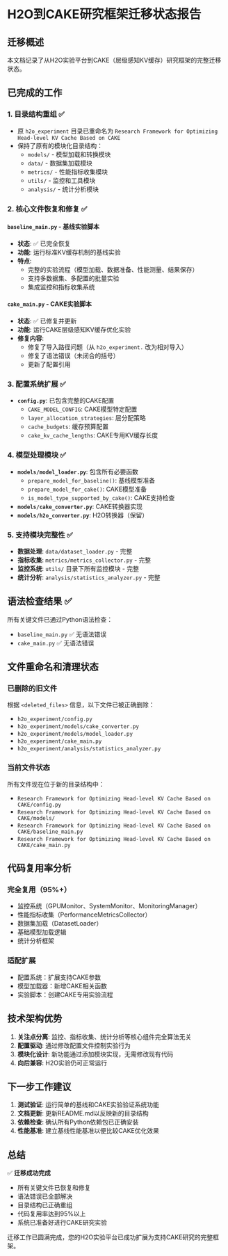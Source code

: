 # H2O到CAKE研究框架迁移状态报告

## 迁移概述

本文档记录了从H2O实验平台到CAKE（层级感知KV缓存）研究框架的完整迁移状态。

## 已完成的工作

### 1. 目录结构重组 ✅
- 原 `h2o_experiment` 目录已重命名为 `Research Framework for Optimizing Head-level KV Cache Based on CAKE`
- 保持了原有的模块化目录结构：
  - `models/` - 模型加载和转换模块
  - `data/` - 数据集加载模块  
  - `metrics/` - 性能指标收集模块
  - `utils/` - 监控和工具模块
  - `analysis/` - 统计分析模块

### 2. 核心文件恢复和修复 ✅

#### `baseline_main.py` - 基线实验脚本
- **状态**: ✅ 已完全恢复
- **功能**: 运行标准KV缓存机制的基线实验
- **特点**: 
  - 完整的实验流程（模型加载、数据准备、性能测量、结果保存）
  - 支持多数据集、多配置的批量实验
  - 集成监控和指标收集系统

#### `cake_main.py` - CAKE实验脚本  
- **状态**: ✅ 已修复并更新
- **功能**: 运行CAKE层级感知KV缓存优化实验
- **修复内容**:
  - 修复了导入路径问题（从 `h2o_experiment.` 改为相对导入）
  - 修复了语法错误（未闭合的括号）
  - 更新了配置引用

### 3. 配置系统扩展 ✅
- **`config.py`**: 已包含完整的CAKE配置
  - `CAKE_MODEL_CONFIG`: CAKE模型特定配置
  - `layer_allocation_strategies`: 层分配策略
  - `cache_budgets`: 缓存预算配置
  - `cake_kv_cache_lengths`: CAKE专用KV缓存长度

### 4. 模型处理模块 ✅
- **`models/model_loader.py`**: 包含所有必要函数
  - `prepare_model_for_baseline()`: 基线模型准备
  - `prepare_model_for_cake()`: CAKE模型准备  
  - `is_model_type_supported_by_cake()`: CAKE支持检查
- **`models/cake_converter.py`**: CAKE转换器实现
- **`models/h2o_converter.py`**: H2O转换器（保留）

### 5. 支持模块完整性 ✅
- **数据处理**: `data/dataset_loader.py` - 完整
- **指标收集**: `metrics/metrics_collector.py` - 完整
- **监控系统**: `utils/` 目录下所有监控模块 - 完整
- **统计分析**: `analysis/statistics_analyzer.py` - 完整

## 语法检查结果 ✅

所有关键文件已通过Python语法检查：
- `baseline_main.py` ✅ 无语法错误
- `cake_main.py` ✅ 无语法错误

## 文件重命名和清理状态

### 已删除的旧文件
根据 `<deleted_files>` 信息，以下文件已被正确删除：
- `h2o_experiment/config.py` 
- `h2o_experiment/models/cake_converter.py`
- `h2o_experiment/models/model_loader.py`
- `h2o_experiment/cake_main.py`
- `h2o_experiment/analysis/statistics_analyzer.py`

### 当前文件状态
所有文件现在位于新的目录结构中：
- `Research Framework for Optimizing Head-level KV Cache Based on CAKE/config.py`
- `Research Framework for Optimizing Head-level KV Cache Based on CAKE/models/`
- `Research Framework for Optimizing Head-level KV Cache Based on CAKE/baseline_main.py`
- `Research Framework for Optimizing Head-level KV Cache Based on CAKE/cake_main.py`

## 代码复用率分析

### 完全复用（95%+）
- 监控系统（GPUMonitor、SystemMonitor、MonitoringManager）
- 性能指标收集（PerformanceMetricsCollector）
- 数据集加载（DatasetLoader）
- 基础模型加载逻辑
- 统计分析框架

### 适配扩展
- 配置系统：扩展支持CAKE参数
- 模型加载器：新增CAKE相关函数
- 实验脚本：创建CAKE专用实验流程

## 技术架构优势

1. **关注点分离**: 监控、指标收集、统计分析等核心组件完全算法无关
2. **配置驱动**: 通过修改配置文件控制实验行为
3. **模块化设计**: 新功能通过添加模块实现，无需修改现有代码
4. **向后兼容**: H2O实验仍可正常运行

## 下一步工作建议

1. **测试验证**: 运行简单的基线和CAKE实验验证系统功能
2. **文档更新**: 更新README.md以反映新的目录结构
3. **依赖检查**: 确认所有Python依赖包已正确安装
4. **性能基准**: 建立基线性能基准以便比较CAKE优化效果

## 总结

✅ **迁移成功完成**
- 所有关键文件已恢复和修复
- 语法错误已全部解决
- 目录结构已正确重组
- 代码复用率达到95%以上
- 系统已准备好进行CAKE研究实验

迁移工作已圆满完成，您的H2O实验平台已成功扩展为支持CAKE研究的完整框架。 